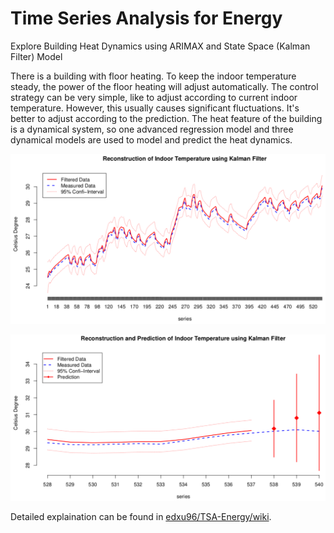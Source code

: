 # Time Series Analysis for Energy

Explore Building Heat Dynamics using ARIMAX and State Space (Kalman Filter) Model

There is a building with floor heating. To keep the indoor temperature steady, the power of the floor heating will adjust automatically. The control strategy can be very simple, like to adjust according to current indoor temperature. However, this usually causes significant fluctuations. It's better to adjust according to the prediction. The heat feature of the building is a dynamical system, so one advanced regression model and three dynamical models are used to model and predict the heat dynamics.

![](./images/kf_1.png)

![Reconstruction and Prediction of Indoor Temperature using Kalman Filter (last 10 observations and 3 predictions)](./images/kf_2.png)

Detailed explaination can be found in [edxu96/TSA-Energy/wiki](https://github.com/edxu96/TSA-Energy/wiki/1-Home).
